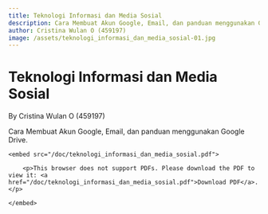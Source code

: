 ```yaml
---
title: Teknologi Informasi dan Media Sosial
description: Cara Membuat Akun Google, Email, dan panduan menggunakan Google Drive.
author: Cristina Wulan O (459197)
image: /assets/teknologi_informasi_dan_media_sosial-01.jpg
---
```


# Teknologi Informasi dan Media Sosial

By Cristina Wulan O (459197)

Cara Membuat Akun Google, Email, dan panduan menggunakan Google Drive.

<object data="/doc/teknologi_informasi_dan_media_sosial.pdf" type="application/pdf" width="100%" height="700px">

    <embed src="/doc/teknologi_informasi_dan_media_sosial.pdf">

        <p>This browser does not support PDFs. Please download the PDF to view it: <a href="/doc/teknologi_informasi_dan_media_sosial.pdf">Download PDF</a>.</p>

    </embed>

</object>
